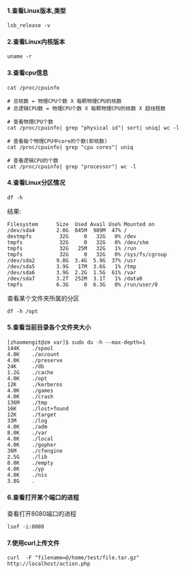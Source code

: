 #### 1.查看Linux版本,类型

    lsb_release -v
    
#### 2.查看Linux内核版本

    uname -r
    
#### 3.查看cpu信息

    cat /proc/cpuinfo

    # 总核数 = 物理CPU个数 X 每颗物理CPU的核数 
    # 总逻辑CPU数 = 物理CPU个数 X 每颗物理CPU的核数 X 超线程数

    # 查看物理CPU个数
    cat /proc/cpuinfo| grep "physical id"| sort| uniq| wc -l

    # 查看每个物理CPU中core的个数(即核数)
    cat /proc/cpuinfo| grep "cpu cores"| uniq

    # 查看逻辑CPU的个数
    cat /proc/cpuinfo| grep "processor"| wc -l
    
#### 4.查看Linux分区情况

    df -h
    
结果:    
    
    Filesystem      Size  Used Avail Use% Mounted on
    /dev/sda4       2.0G  845M  989M  47% /
    devtmpfs         32G     0   32G   0% /dev
    tmpfs            32G     0   32G   0% /dev/shm
    tmpfs            32G   25M   32G   1% /run
    tmpfs            32G     0   32G   0% /sys/fs/cgroup
    /dev/sda2       9.8G  3.4G  5.9G  37% /usr
    /dev/sda5       3.9G   17M  3.6G   1% /tmp
    /dev/sda6       3.9G  2.2G  1.5G  61% /var
    /dev/sda7       3.2T  252M  3.1T   1% /data0
    tmpfs           6.3G     0  6.3G   0% /run/user/0
    
查看某个文件夹所属的分区

    df -h /opt
    
#### 5.查看当前目录各个文件夹大小

```
[zhaomengit@zm var]$ sudo du -h --max-depth=1 
144K    ./spool
4.0K    ./account
4.0K    ./preserve
24K     ./db
1.2G    ./cache
4.0K    ./opt
12K     ./kerberos
4.0K    ./games
4.0K    ./crash
136M    ./tmp
16K     ./lost+found
12K     ./target
33M     ./log
4.0K    ./adm
8.0K    ./var
4.0K    ./local
4.0K    ./gopher
36M     ./cfengine
2.5G    ./lib
8.0K    ./empty
4.0K    ./yp
4.0K    ./nis
3.8G    .
```
    
#### 6.查看打开某个端口的进程

查看打开8080端口的进程


```
lsof -i:8080
```

#### 7.使用curl上传文件

```
curl  -F "filename=@/home/test/file.tar.gz" http://localhost/action.php
```
